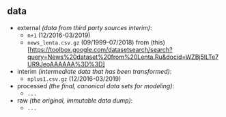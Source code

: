 ## data

* external _(data from third party sources interim)_:
    * `n+1` (12/2016-03/2019)
    * `news_lenta.csv.gz` (09/1999-07/2018) from (this)[https://toolbox.google.com/datasetsearch/search?query=News%20dataset%20from%20Lenta.Ru&docid=WZBj5lLTe7UR9JeoAAAAAA%3D%3D]
* interim _(intermediate data that has been transformed)_:
    * `nplus1.csv.gz` (12/2016-03/2019)
* processed _(the final, canonical data sets for modeling)_:
    * `...`
* raw _(the original, immutable data dump)_:
    * `...`